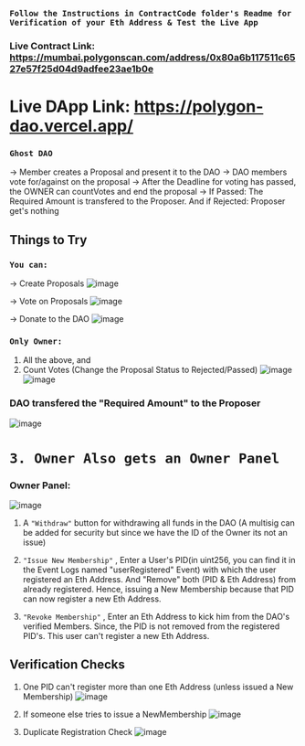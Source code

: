 ### `Follow the Instructions in ContractCode folder's Readme for Verification of your Eth Address & Test the Live App`
### Live Contract Link: https://mumbai.polygonscan.com/address/0x80a6b117511c6527e57f25d04d9adfee23ae1b0e
# Live DApp Link: https://polygon-dao.vercel.app/

### `Ghost DAO`

-> Member creates a Proposal and present it to the DAO
-> DAO members vote for/against on the proposal
-> After the Deadline for voting has passed, the OWNER can countVotes and end the proposal
-> If Passed: The Required Amount is transfered to the Proposer. And if Rejected: Proposer get's nothing

## Things to Try

### `You can:`

-> Create Proposals
![image](https://user-images.githubusercontent.com/69587947/208856177-a23ef252-71bf-4724-86e4-110520437b69.png)

-> Vote on Proposals
![image](https://user-images.githubusercontent.com/69587947/208856244-ccc88dce-e56c-4c82-9cc7-bd93419fdb37.png)

-> Donate to the DAO
![image](https://user-images.githubusercontent.com/69587947/208856319-a2ad1784-29a2-4d74-88b2-80ca5e4067fd.png)

### `Only Owner:`

1. All the above, and
2. Count Votes (Change the Proposal Status to Rejected/Passed)
![image](https://user-images.githubusercontent.com/69587947/208856694-da4bb42a-c8f6-4cb1-a3a7-43f8e8082120.png)
![image](https://user-images.githubusercontent.com/69587947/208860188-18fa4697-6dee-4fe4-801a-7493005f09a5.png)

### DAO transfered the "Required Amount" to the Proposer
![image](https://user-images.githubusercontent.com/69587947/208860405-6daec327-e266-4c5d-840b-a17d1daf147f.png)

# `3. Owner Also gets an Owner Panel`

### Owner Panel:
![image](https://user-images.githubusercontent.com/69587947/208857154-7e0b13ba-311c-4d1c-abd5-9b2135128f42.png)

1. A `"Withdraw"` button for withdrawing all funds in the DAO (A multisig can be added for security but since we have the ID of the Owner its not an issue)

2. `"Issue New Membership"` , Enter a User's PID(in uint256, you can find it in the Event Logs named "userRegistered" Event) with which the user registered an Eth Address. And "Remove" both (PID & Eth Address) from already registered. Hence, issuing a New Membership because that PID can now register a new Eth Address.

3. `"Revoke Membership"` , Enter an Eth Address to kick him from the DAO's verified Members. Since, the PID is not removed from the registered PID's. This user can't register a new Eth Address.

## Verification Checks

1. One PID can't register more than one Eth Address (unless issued a New Membership)
![image](https://user-images.githubusercontent.com/69587947/208858843-0b5aa396-fa01-4794-93ce-82d73de2bec1.png)

2. If someone else tries to issue a NewMembership
![image](https://user-images.githubusercontent.com/69587947/208859500-20f1d19d-3372-499c-ae69-dc23852076a7.png)

3. Duplicate Registration Check
![image](https://user-images.githubusercontent.com/69587947/208859716-030c555d-aebb-411a-ad11-1cdffc526b4d.png)
